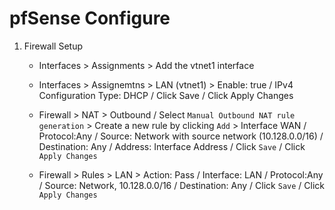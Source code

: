 # pfSense Configure

1. Firewall Setup

    * Interfaces > Assignments > Add the vtnet1 interface<br>
    * Interfaces > Assignemtns > LAN (vtnet1) > Enable: true / IPv4 Configuration Type: DHCP / Click Save / Click Apply Changes
        
    * Firewall > NAT > Outbound / Select `Manual Outbound NAT rule generation` > Create a new rule by clicking `Add` > Interface WAN / Protocol:Any / Source: Network with source network (10.128.0.0/16) / Destination: Any / Address: Interface Address / Click `Save` / Click `Apply Changes`<br>
    * Firewall > Rules > LAN > Action: Pass / Interface: LAN / Protocol:Any / Source: Network, 10.128.0.0/16 / Destination: Any / Click `Save` / Click `Apply Changes`